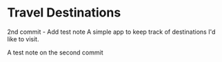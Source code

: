 # Travel Destinations
2nd commit - Add test note
A simple app to keep track of destinations I'd like to visit.

A test note on the second commit
